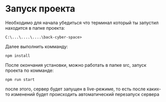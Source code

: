 
# Запуск проекта
Необходимо для начала убедиться что терминал который ты запустил находится в папке проекта:
```
C:\...\....\....\back-cyber-space>
```
Далее выполнить комманду:
```
npm install
```
После окончания установки, можно работать в папке src, запуск проекта по комманде:
```
npm run start
```
после этого, сервер будет запущен в live-режиме, то есть после каких-то изменений будет происходить автоматический перезапуск сервера

